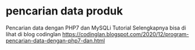 # pencarian data produk
Pencarian data dengan PHP7 dan MySQLi 
Tutorial Selengkapnya bisa di lihat di blog codinglan https://codinglan.blogspot.com/2020/12/program-pencarian-data-dengan-php7-dan.html


